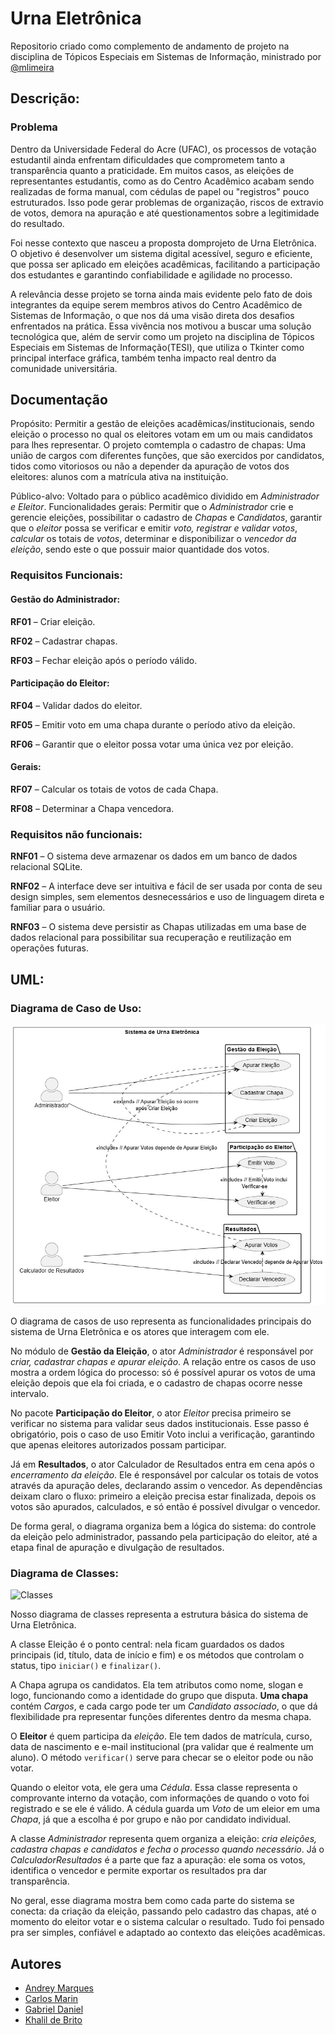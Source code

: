 # Urna Eletrônica

Repositorio criado como complemento de andamento de projeto na disciplina de Tópicos Especiais em Sistemas de Informação, ministrado por [@mlimeira](https://github.com/mlimeira)

## Descrição:

### Problema
Dentro da Universidade Federal do Acre (UFAC), os processos de votação estudantil ainda enfrentam dificuldades que comprometem tanto a transparência quanto a praticidade. Em muitos casos, as eleições de representantes estudantis, como as do Centro Acadêmico acabam sendo realizadas de forma manual, com cédulas de papel ou "registros" pouco estruturados. Isso pode gerar problemas de organização, riscos de extravio de votos, demora na apuração e até questionamentos sobre a legitimidade do resultado.

Foi nesse contexto que nasceu a proposta domprojeto de Urna Eletrônica. O objetivo é desenvolver um sistema digital acessível, seguro e eficiente, que possa ser aplicado em eleições acadêmicas, facilitando a participação dos estudantes e garantindo confiabilidade e agilidade no processo.

A relevância desse projeto se torna ainda mais evidente pelo fato de dois integrantes da equipe serem membros ativos do Centro Acadêmico de Sistemas de Informação, o que nos dá uma visão direta dos desafios enfrentados na prática. Essa vivência nos motivou a buscar uma solução tecnológica que, além de servir como um projeto na disciplina de Tópicos Especiais em Sistemas de Informação(TESI), que utiliza o Tkinter como principal interface gráfica, também tenha impacto real dentro da comunidade universitária.

## Documentação

Propósito: Permitir a gestão de eleições acadêmicas/institucionais, sendo eleição o processo no qual os eleitores votam em um ou mais candidatos para lhes representar. O projeto comtempla o cadastro de chapas: Uma união de cargos com diferentes funções, que são exercidos por candidatos, tidos como vitoriosos ou não a depender da apuração de votos dos eleitores: alunos com a matrícula ativa na instituição.

Público-alvo: Voltado para o público acadêmico dividido em *Administrador e Eleitor*. 
Funcionalidades gerais: Permitir que o *Administrador* crie e gerencie 
eleições, possibilitar o cadastro de *Chapas* e *Candidatos*, garantir que o *eleitor* possa se verificar e emitir *voto, registrar e validar votos*, *calcular* os totais de *votos*, determinar e disponibilizar o *vencedor da eleição*, sendo este o que possuir maior quantidade dos votos.

### Requisitos Funcionais:

#### Gestão do Administrador:
**RF01** – Criar eleição.

**RF02** – Cadastrar chapas.

**RF03** – Fechar eleição após o período válido.

#### Participação do Eleitor:
**RF04** – Validar dados do eleitor.

**RF05** – Emitir voto em uma chapa durante o período ativo da eleição.

**RF06** – Garantir que o eleitor possa votar uma única vez por eleição.

#### Gerais:
**RF07** – Calcular os totais de votos de cada Chapa.

**RF08** – Determinar a Chapa vencedora.

### Requisitos não funcionais:
**RNF01** – O sistema deve armazenar os dados em um banco de dados relacional SQLite.

**RNF02** – A interface deve ser intuitiva e fácil de ser usada por conta de seu design simples, sem elementos desnecessários e uso de linguagem direta e familiar para o usuário.

**RNF03** – O sistema deve persistir as Chapas utilizadas em uma base de dados relacional para possibilitar sua recuperação e reutilização em operações futuras.

## UML:
### Diagrama de Caso de Uso:

![Casos de uso](UML/imagens%20(para%20o%20readme)/casodeuso.jpg)

O diagrama de casos de uso representa as funcionalidades principais do sistema de Urna Eletrônica e os atores que interagem com ele.

No módulo de **Gestão da Eleição**, o ator *Administrador* é responsável por _criar, cadastrar chapas e apurar eleição_. A relação entre os casos de uso mostra a ordem lógica do processo: só é possível apurar os votos de uma eleição depois que ela foi criada, e o cadastro de chapas ocorre nesse intervalo.

No pacote **Participação do Eleitor**, o ator *Eleitor* precisa primeiro se verificar no sistema para validar seus dados institucionais. Esse passo é obrigatório, pois o caso de uso Emitir Voto inclui a verificação, garantindo que apenas eleitores autorizados possam participar.

Já em **Resultados**, o ator Calculador de Resultados entra em cena após o *encerramento da eleição*. Ele é responsável por calcular os totais de votos através da apuração deles, declarando assim o vencedor. As dependências deixam claro o fluxo: primeiro a eleição precisa estar finalizada, depois os votos são apurados, calculados, e só então é possível divulgar o vencedor.

De forma geral, o diagrama organiza bem a lógica do sistema: do controle da eleição pelo administrador, passando pela participação do eleitor, até a etapa final de apuração e divulgação de resultados.

### Diagrama de Classes:
![Classes](UML/imagens%20(para%20o%20readme)/diagraclassesatt.jpg)

Nosso diagrama de classes representa a estrutura básica do sistema de Urna Eletrônica.

A classe Eleição é o ponto central: nela ficam guardados os dados principais (id, título, data de início e fim) e os métodos que controlam o status, tipo `iniciar()` e `finalizar()`.

A Chapa agrupa os candidatos. Ela tem atributos como nome, slogan e logo, funcionando como a identidade do grupo que disputa. **Uma chapa** contém *Cargos*, e cada cargo pode ter um *Candidato associado*, o que dá flexibilidade pra representar funções diferentes dentro da mesma chapa.

O **Eleitor** é quem participa da *eleição*. Ele tem dados de matrícula, curso, data de nascimento e e-mail institucional (pra validar que é realmente um aluno). O método `verificar()` serve para checar se o eleitor pode ou não votar.

Quando o eleitor vota, ele gera uma *Cédula*. Essa classe representa o comprovante interno da votação, com informações de quando o voto foi registrado e se ele é válido. A cédula guarda um *Voto* de um eleior em uma *Chapa*, já que a escolha é por grupo e não por candidato individual.

A classe *Administrador* representa quem organiza a eleição: *cria eleições, cadastra chapas e candidatos e fecha o processo quando necessário*. Já o *CalculadorResultados* é a parte que faz a apuração: ele soma os votos, identifica o vencedor e permite exportar os resultados pra dar transparência.

No geral, esse diagrama mostra bem como cada parte do sistema se conecta: da criação da eleição, passando pelo cadastro das chapas, até o momento do eleitor votar e o sistema calcular o resultado. Tudo foi pensado pra ser simples, confiável e adaptado ao contexto das eleições acadêmicas.

## Autores

- [Andrey Marques](https://www.github.com/Andrey-Marques)
- [Carlos Marin](https://www.github.com/CarlossEduu)
- [Gabriel Daniel](https://www.github.com/Bields190)
- [Khalil de Brito](https://www.github.com/khalildebrito)

